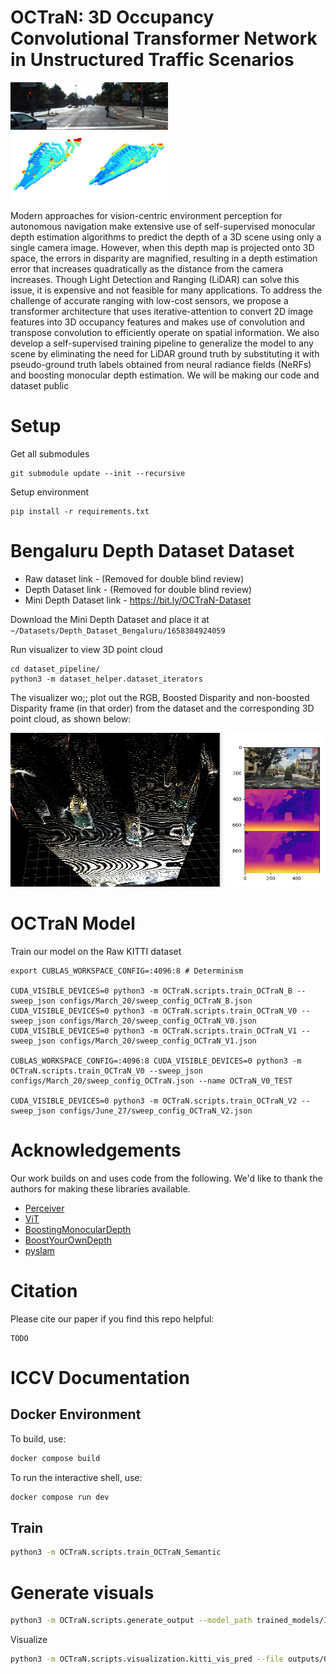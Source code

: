# OCTraN: 3D Occupancy Convolutional Transformer Network in Unstructured Traffic Scenarios

<img src="media/OCTran_img_1.png" width="50%">
<img src="media/OCTraN_merged_grid_2_rev.png" width="50%">

Modern approaches for vision-centric environment perception for autonomous navigation make extensive use of self-supervised monocular depth estimation algorithms to predict the depth of a 3D scene using only a single camera image. However, when this depth map is projected onto 3D space, the errors in disparity are magnified,  resulting in a depth estimation error that increases quadratically as the distance from the camera increases. Though Light Detection and Ranging (LiDAR) can solve this issue, it is expensive and not feasible for many applications. To address the challenge of accurate ranging with low-cost sensors, we propose a transformer architecture that uses iterative-attention to convert 2D image features into 3D occupancy features and makes use of convolution and transpose convolution to efficiently operate on spatial information. We also develop a self-supervised training pipeline to generalize the model to any scene by eliminating the need for LiDAR ground truth by substituting it with pseudo-ground truth labels obtained from neural radiance fields (NeRFs) and boosting monocular depth estimation. We will be making our code and dataset public

# Setup

Get all submodules
```
git submodule update --init --recursive
```

Setup environment
```
pip install -r requirements.txt
```


# Bengaluru Depth Dataset Dataset

 - Raw dataset link - (Removed for double blind review)
 - Depth Dataset link - (Removed for double blind review)
 - Mini Depth Dataset link - https://bit.ly/OCTraN-Dataset

Download the Mini Depth Dataset and place it at `~/Datasets/Depth_Dataset_Bengaluru/1658384924059`

Run visualizer to view 3D point cloud
```shell
cd dataset_pipeline/
python3 -m dataset_helper.dataset_iterators
```
The visualizer wo;; plot out the RGB, Boosted Disparity and non-boosted Disparity frame (in that order) from the dataset and the corresponding 3D point cloud, as shown below:

<img src="media/plot_dataset_3D.png">

# OCTraN Model

Train our model on the Raw KITTI dataset
```
export CUBLAS_WORKSPACE_CONFIG=:4096:8 # Determinism

CUDA_VISIBLE_DEVICES=0 python3 -m OCTraN.scripts.train_OCTraN_B --sweep_json configs/March_20/sweep_config_OCTraN_B.json
CUDA_VISIBLE_DEVICES=0 python3 -m OCTraN.scripts.train_OCTraN_V0 --sweep_json configs/March_20/sweep_config_OCTraN_V0.json
CUDA_VISIBLE_DEVICES=0 python3 -m OCTraN.scripts.train_OCTraN_V1 --sweep_json configs/March_20/sweep_config_OCTraN_V1.json

CUBLAS_WORKSPACE_CONFIG=:4096:8 CUDA_VISIBLE_DEVICES=0 python3 -m OCTraN.scripts.train_OCTraN_V0 --sweep_json configs/March_20/sweep_config_OCTraN.json --name OCTraN_V0_TEST

CUDA_VISIBLE_DEVICES=0 python3 -m OCTraN.scripts.train_OCTraN_V2 --sweep_json configs/June_27/sweep_config_OCTraN_V2.json
```

# Acknowledgements

Our work builds on and uses code from the following. We'd like to thank the authors for making these libraries available.
 - <a href="https://github.com/lucidrains/perceiver-pytorch/">Perceiver</a>
 - <a href="https://github.com/lucidrains/vit-pytorch/">ViT</a>
 - <a href="https://github.com/compphoto/BoostingMonocularDepth">BoostingMonocularDepth</a>
 - <a href="https://github.com/compphoto/BoostYourOwnDepth">BoostYourOwnDepth</a>
 - <a href="https://github.com/luigifreda/pyslam">pyslam</a>

# Citation
Please cite our paper if you find this repo helpful:

```
TODO
```

# ICCV Documentation

## Docker Environment

To build, use:
```bash
docker compose build
```

To run the interactive shell, use:
```bash
docker compose run dev
```

## Train

```bash
python3 -m OCTraN.scripts.train_OCTraN_Semantic
```

# Generate visuals

```bash
python3 -m OCTraN.scripts.generate_output --model_path trained_models/IoU\=0.21153.ckpt
```

Visualize
```bash
python3 -m OCTraN.scripts.visualization.kitti_vis_pred --file outputs/OCTraN_Semantic/kitti/08/000021.pkl
```